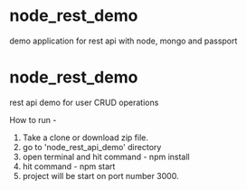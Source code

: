 # node_rest_demo
demo application for rest api with node, mongo and passport

# node_rest_demo
rest api demo for user CRUD operations

How to run - 
1. Take a clone or download zip file.
2. go to 'node_rest_api_demo' directory
4. open terminal and hit command - npm install
5. hit command - npm start
6. project will be start on port number 3000.
